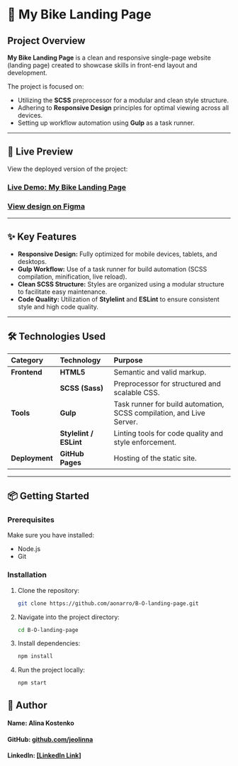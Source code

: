 # 🚴 My Bike Landing Page

## Project Overview

**My Bike Landing Page** is a clean and responsive single-page website (landing page) created to showcase skills in front-end layout and development.

The project is focused on:

- Utilizing the **SCSS** preprocessor for a modular and clean style structure.
- Adhering to **Responsive Design** principles for optimal viewing across all devices.
- Setting up workflow automation using **Gulp** as a task runner.

---

## 🔗 Live Preview

View the deployed version of the project:

### [**Live Demo: My Bike Landing Page**](https://jeolinna.github.io/my-bike-landing-page/)

### [**View design on Figma**](https://www.figma.com/design/NZQAIydtHo5QkINyGLHNcq/BIKE-New-Version?node-id=0-1&p=f&t=dPwsXinFiJheQGxI-0)

---

## ✨ Key Features

- **Responsive Design:** Fully optimized for mobile devices, tablets, and desktops.
- **Gulp Workflow:** Use of a task runner for build automation (SCSS compilation, minification, live reload).
- **Clean SCSS Structure:** Styles are organized using a modular structure to facilitate easy maintenance.
- **Code Quality:** Utilization of **Stylelint** and **ESLint** to ensure consistent style and high code quality.

---

## 🛠️ Technologies Used

| Category       | Technology             | Purpose                                                              |
| :------------- | :--------------------- | :------------------------------------------------------------------- |
| **Frontend**   | **HTML5**              | Semantic and valid markup.                                           |
|                | **SCSS (Sass)**        | Preprocessor for structured and scalable CSS.                        |
| **Tools**      | **Gulp**               | Task runner for build automation, SCSS compilation, and Live Server. |
|                | **Stylelint / ESLint** | Linting tools for code quality and style enforcement.                |
| **Deployment** | **GitHub Pages**       | Hosting of the static site.                                          |

---

## 📦 Getting Started

### Prerequisites

Make sure you have installed:

- Node.js
- Git

### Installation

1. Clone the repository:

   ```bash
   git clone https://github.com/aonarro/B-O-landing-page.git
   ```

2. Navigate into the project directory:

   ```bash
   cd B-O-landing-page
   ```

3. Install dependencies:

   ```bash
   npm install
   ```

4. Run the project locally:

   ```bash
   npm start
   ```

## 👤 Author

#### Name: Alina Kostenko

#### GitHub: [github.com/jeolinna](https://github.com/jeolinna)

#### LinkedIn: [\[LinkedIn Link\]](https://www.linkedin.com/in/alina-kostenko-42992527b/?trk=opento_sprofile_topcard)
